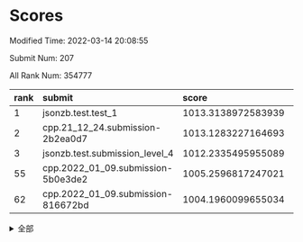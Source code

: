 # Scores

Modified Time: 2022-03-14 20:08:55

Submit Num: 207

All Rank Num: 354777

| rank |               submit               |       score        |       sigma        | pk_num |
| :--- | :--------------------------------- | :----------------- | :----------------- | :----- |
| 1    | jsonzb.test.test_1                 | 1013.3138972583939 | 0.8218323914956347 | 6852   |
| 2    | cpp.21_12_24.submission-2b2ea0d7   | 1013.1283227164693 | 0.834975536115858  | 6859   |
| 3    | jsonzb.test.submission_level_4     | 1012.2335495955089 | 0.79175431540268   | 6858   |
| 55   | cpp.2022_01_09.submission-5b0e3de2 | 1005.2596817247021 | 0.7297888983889277 | 6856   |
| 62   | cpp.2022_01_09.submission-816672bd | 1004.1960099655034 | 0.7254024143119651 | 6853   |


<details>
<summary>全部</summary>

| rank |                 submit                 |       score        |       sigma        | pk_num |
| :--- | :------------------------------------- | :----------------- | :----------------- | :----- |
| 1    | jsonzb.test.test_1                     | 1013.3138972583939 | 0.8218323914956347 | 6852   |
| 2    | cpp.21_12_24.submission-2b2ea0d7       | 1013.1283227164693 | 0.834975536115858  | 6859   |
| 3    | jsonzb.test.submission_level_4         | 1012.2335495955089 | 0.79175431540268   | 6858   |
| 4    | gobigger.level_3.submission_level_3_47 | 1011.8578265117247 | 0.8100075626449074 | 6859   |
| 5    | gobigger.level_3.submission_level_3_20 | 1011.4574169699482 | 0.7570620031186183 | 6857   |
| 6    | gobigger.level_3.submission_level_3_43 | 1011.2445877034327 | 0.8119255337636616 | 6853   |
| 7    | gobigger.level_3.submission_level_3_30 | 1011.1013637690685 | 0.7597179665702924 | 6853   |
| 8    | gobigger.level_3.submission_level_3_34 | 1011.0434295809107 | 0.7612605246832626 | 6855   |
| 9    | gobigger.level_3.submission_level_3_5  | 1011.041358380695  | 0.7634152206861172 | 6856   |
| 10   | gobigger.level_3.submission_level_3_36 | 1010.981415922151  | 0.7621967936638809 | 6855   |
| 11   | gobigger.level_3.submission_level_3_18 | 1010.8790804030324 | 0.7516446355158524 | 6853   |
| 12   | gobigger.level_3.submission_level_3_29 | 1010.8025085499764 | 0.7593981043409322 | 6854   |
| 13   | gobigger.level_3.submission_level_3_40 | 1010.7977724652143 | 0.7505961868642674 | 6857   |
| 14   | gobigger.level_3.submission_level_3_12 | 1010.7914002491699 | 0.7910020461621705 | 6857   |
| 15   | gobigger.level_3.submission_level_3_41 | 1010.7899865957993 | 0.7632832118907787 | 6858   |
| 16   | gobigger.level_3.submission_level_3_2  | 1010.7519259344866 | 0.7685170440415668 | 6857   |
| 17   | gobigger.level_3.submission_level_3_27 | 1010.6403293747662 | 0.7709863881351346 | 6851   |
| 18   | gobigger.level_3.submission_level_3_49 | 1010.6006818552331 | 0.7748529855188745 | 6854   |
| 19   | gobigger.level_3.submission_level_3_19 | 1010.5188392424462 | 0.7878498224164764 | 6853   |
| 20   | gobigger.level_3.submission_level_3_37 | 1010.4800637906195 | 0.7502161818517981 | 6858   |
| 21   | gobigger.level_3.submission_level_3_8  | 1010.4649582524609 | 0.7826081539117904 | 6859   |
| 22   | gobigger.level_3.submission_level_3_31 | 1010.4490998013238 | 0.7720760587051578 | 6858   |
| 23   | gobigger.level_3.submission_level_3_15 | 1010.3318951353306 | 0.7597700363929447 | 6850   |
| 24   | gobigger.level_3.submission_level_3_4  | 1010.3315787568698 | 0.7596302671988931 | 6856   |
| 25   | gobigger.level_3.submission_level_3_24 | 1010.323779293627  | 0.7418937260905111 | 6855   |
| 26   | gobigger.level_3.submission_level_3_6  | 1010.2986112914518 | 0.7677542237267763 | 6854   |
| 27   | gobigger.level_3.submission_level_3_48 | 1010.2831054637766 | 0.7613578976260735 | 6859   |
| 28   | gobigger.level_3.submission_level_3_22 | 1010.2763817732254 | 0.7610214405947003 | 6854   |
| 29   | gobigger.level_3.submission_level_3_10 | 1010.1795228195668 | 0.7854578376770212 | 6859   |
| 30   | gobigger.level_3.submission_level_3_33 | 1010.142099638221  | 0.7503422234803093 | 6856   |
| 31   | gobigger.level_3.submission_level_3_11 | 1010.1309721853431 | 0.7576289553013208 | 6854   |
| 32   | gobigger.level_3.submission_level_3_7  | 1010.0466509374563 | 0.7479229294630019 | 6854   |
| 33   | gobigger.level_3.submission_level_3_35 | 1009.9900739231897 | 0.7507456868099243 | 6858   |
| 34   | gobigger.level_3.submission_level_3_1  | 1009.9537413144185 | 0.7494602785717983 | 6857   |
| 35   | gobigger.level_3.submission_level_3_42 | 1009.9301121341248 | 0.7417980200653455 | 6855   |
| 36   | gobigger.level_3.submission_level_3_38 | 1009.8369059094147 | 0.7839515439151572 | 6856   |
| 37   | gobigger.level_3.submission_level_3_26 | 1009.7655048029036 | 0.7576024046648043 | 6856   |
| 38   | gobigger.level_3.submission_level_3_44 | 1009.76336795461   | 0.7314062811825515 | 6856   |
| 39   | gobigger.level_3.submission_level_3_45 | 1009.7368843018655 | 0.7574369833492148 | 6862   |
| 40   | gobigger.level_3.submission_level_3_13 | 1009.7060209704943 | 0.7593024105703258 | 6852   |
| 41   | gobigger.level_3.submission_level_3_3  | 1009.5981840321481 | 0.7612651415284527 | 6860   |
| 42   | gobigger.level_3.submission_level_3_14 | 1009.467285415662  | 0.771526642223695  | 6855   |
| 43   | gobigger.level_3.submission_level_3_21 | 1009.3974045002471 | 0.745518093593913  | 6854   |
| 44   | gobigger.level_3.submission_level_3_32 | 1009.3571381161305 | 0.7601927352572394 | 6859   |
| 45   | gobigger.level_3.submission_level_3_28 | 1009.1285073908055 | 0.7380841027220374 | 6859   |
| 46   | gobigger.level_3.submission_level_3_9  | 1009.1190335333263 | 0.7599215272331737 | 6857   |
| 47   | gobigger.level_3.submission_level_3_0  | 1009.053772360251  | 0.7549565782463946 | 6858   |
| 48   | gobigger.level_3.submission_level_3_16 | 1009.0322140723097 | 0.7798003322646981 | 6860   |
| 49   | gobigger.level_3.submission_level_3_17 | 1009.0244534784459 | 0.7669612732148744 | 6855   |
| 50   | gobigger.level_3.submission_level_3_23 | 1008.9334555748086 | 0.7319247624158495 | 6852   |
| 51   | gobigger.level_3.submission_level_3_39 | 1008.6493705041349 | 0.7592651625033977 | 6854   |
| 52   | gobigger.level_3.submission_level_3_25 | 1008.5490126742736 | 0.7382117152342021 | 6852   |
| 53   | gobigger.level_3.submission_level_3_46 | 1008.1560800862823 | 0.7504073849547163 | 6852   |
| 54   | gobigger.level_1.submission_level_1_35 | 1005.3355226391626 | 0.7384064554497577 | 6856   |
| 55   | cpp.2022_01_09.submission-5b0e3de2     | 1005.2596817247021 | 0.7297888983889277 | 6856   |
| 56   | gobigger.level_1.submission_level_1_13 | 1005.0351790083096 | 0.7166792665967419 | 6854   |
| 57   | gobigger.level_1.submission_level_1_34 | 1004.7758640700456 | 0.7155340438272859 | 6856   |
| 58   | gobigger.level_1.submission_level_1_49 | 1004.6085908389357 | 0.7166299240685062 | 6855   |
| 59   | gobigger.level_1.submission_level_1_9  | 1004.5850336033885 | 0.7155323725045729 | 6852   |
| 60   | gobigger.level_1.submission_level_1_18 | 1004.5578320652446 | 0.729553977180432  | 6854   |
| 61   | gobigger.level_1.submission_level_1_41 | 1004.4222785118418 | 0.712829170063819  | 6850   |
| 62   | cpp.2022_01_09.submission-816672bd     | 1004.1960099655034 | 0.7254024143119651 | 6853   |
| 63   | gobigger.level_1.submission_level_1_11 | 1004.1345061574729 | 0.7202069336266043 | 6855   |
| 64   | gobigger.level_1.submission_level_1_29 | 1003.9814875170856 | 0.7174911058157347 | 6858   |
| 65   | gobigger.level_1.submission_level_1_27 | 1003.9502748477889 | 0.7166262399454573 | 6855   |
| 66   | gobigger.level_1.submission_level_1_0  | 1003.9170414973121 | 0.7233919057212178 | 6853   |
| 67   | gobigger.level_1.submission_level_1_42 | 1003.8629086241996 | 0.7104752567616579 | 6859   |
| 68   | gobigger.level_1.submission_level_1_44 | 1003.7313692311039 | 0.710737865403365  | 6862   |
| 69   | gobigger.level_1.submission_level_1_4  | 1003.6729416147498 | 0.7100183865675562 | 6852   |
| 70   | gobigger.level_1.submission_level_1_3  | 1003.6590729046034 | 0.7216210537326835 | 6852   |
| 71   | gobigger.level_1.submission_level_1_36 | 1003.6469411440562 | 0.723127778433755  | 6858   |
| 72   | gobigger.level_1.submission_level_1_33 | 1003.6287023420191 | 0.714050051505495  | 6848   |
| 73   | gobigger.level_1.submission_level_1_2  | 1003.6149476071125 | 0.7097420277214669 | 6852   |
| 74   | gobigger.level_1.submission_level_1_46 | 1003.5014016287488 | 0.716043403279627  | 6859   |
| 75   | gobigger.level_1.submission_level_1_21 | 1003.4922022491731 | 0.7174293368031378 | 6852   |
| 76   | gobigger.level_1.submission_level_1_16 | 1003.4854087350443 | 0.7205037974374351 | 6857   |
| 77   | gobigger.level_1.submission_level_1_14 | 1003.4243482734312 | 0.6996375321044307 | 6851   |
| 78   | gobigger.level_1.submission_level_1_30 | 1003.4139085912914 | 0.7120244768985938 | 6853   |
| 79   | gobigger.level_1.submission_level_1_47 | 1003.4120416725381 | 0.7210149526663657 | 6858   |
| 80   | gobigger.level_1.submission_level_1_32 | 1003.4093117963365 | 0.7106771284221581 | 6857   |
| 81   | gobigger.level_1.submission_level_1_5  | 1003.3850168488152 | 0.7237990007183722 | 6851   |
| 82   | gobigger.level_1.submission_level_1_25 | 1003.3716203139078 | 0.7149194216435254 | 6853   |
| 83   | gobigger.level_1.submission_level_1_12 | 1003.3447320493335 | 0.7177663185376353 | 6852   |
| 84   | gobigger.level_1.submission_level_1_28 | 1003.333543463551  | 0.7126452598292481 | 6857   |
| 85   | gobigger.level_1.submission_level_1_23 | 1003.3168374096746 | 0.7064850636291353 | 6851   |
| 86   | gobigger.level_1.submission_level_1_8  | 1003.309686176627  | 0.7110201538830183 | 6855   |
| 87   | gobigger.level_1.submission_level_1_6  | 1003.2847280403513 | 0.7111655818082304 | 6856   |
| 88   | gobigger.level_1.submission_level_1_38 | 1003.2485478592332 | 0.7138999185067539 | 6855   |
| 89   | gobigger.level_1.submission_level_1_26 | 1003.0533422349148 | 0.7135152583445878 | 6853   |
| 90   | gobigger.level_1.submission_level_1_48 | 1003.0191810560218 | 0.7028692033973847 | 6859   |
| 91   | gobigger.level_1.submission_level_1_40 | 1002.9549816361016 | 0.7218196932945271 | 6858   |
| 92   | gobigger.level_1.submission_level_1_1  | 1002.887371987985  | 0.7266488309609376 | 6854   |
| 93   | gobigger.level_1.submission_level_1_19 | 1002.8806343797494 | 0.7255787936488616 | 6859   |
| 94   | gobigger.level_1.submission_level_1_20 | 1002.6786788156543 | 0.7141438249704842 | 6860   |
| 95   | gobigger.level_1.submission_level_1_31 | 1002.6739441428526 | 0.718102003201924  | 6852   |
| 96   | gobigger.level_1.submission_level_1_17 | 1002.6262879446732 | 0.7115912014941111 | 6853   |
| 97   | gobigger.level_1.submission_level_1_39 | 1002.5297486481377 | 0.713835925142609  | 6854   |
| 98   | gobigger.level_1.submission_level_1_10 | 1002.4496744203566 | 0.7124591307943774 | 6851   |
| 99   | gobigger.level_1.submission_level_1_22 | 1002.3021576191885 | 0.714241213440485  | 6860   |
| 100  | gobigger.level_1.submission_level_1_7  | 1002.2899221471295 | 0.7096964515216617 | 6850   |
| 101  | gobigger.level_1.submission_level_1_43 | 1002.2012663570898 | 0.7172570796110358 | 6851   |
| 102  | gobigger.level_1.submission_level_1_24 | 1002.0902750555151 | 0.711086443494242  | 6857   |
| 103  | gobigger.level_1.submission_level_1_37 | 1001.9651704161695 | 0.7172895621698258 | 6853   |
| 104  | gobigger.level_1.submission_level_1_15 | 1001.8421682452371 | 0.7157629861050219 | 6860   |
| 105  | gobigger.level_1.submission_level_1_45 | 1001.5924716356541 | 0.7120959966054303 | 6860   |
| 106  | gobigger.random.submission_random_40   | 997.2898138094646  | 0.713744917287656  | 6855   |
| 107  | gobigger.random.submission_random_26   | 997.1601662993054  | 0.7010013092326548 | 6856   |
| 108  | gobigger.random.submission_random_16   | 997.0907166450827  | 0.708435418674633  | 6859   |
| 109  | gobigger.random.submission_random_43   | 996.9969919544205  | 0.708309655797782  | 6860   |
| 110  | gobigger.random.submission_random_19   | 996.9258129401476  | 0.7071914605776632 | 6858   |
| 111  | gobigger.random.submission_random_36   | 996.914874091802   | 0.7094128666437765 | 6860   |
| 112  | gobigger.random.submission_random_48   | 996.8209504768533  | 0.7115665658628461 | 6856   |
| 113  | gobigger.random.submission_random_8    | 996.803533406947   | 0.7060226932741398 | 6848   |
| 114  | gobigger.random.submission_random_17   | 996.6901078991484  | 0.7116765895597403 | 6850   |
| 115  | gobigger.random.submission_random_29   | 996.5829242959155  | 0.7245018567113247 | 6852   |
| 116  | gobigger.random.submission_random_13   | 996.5826836714504  | 0.7131077242116508 | 6854   |
| 117  | gobigger.random.submission_random_24   | 996.5239729117749  | 0.7335712374880509 | 6860   |
| 118  | gobigger.random.submission_random_28   | 996.4689656057386  | 0.7092655428612807 | 6852   |
| 119  | gobigger.random.submission_random_6    | 996.4326217225175  | 0.7118853157783137 | 6858   |
| 120  | gobigger.random.submission_random_41   | 996.4051690660318  | 0.7056641958965245 | 6850   |
| 121  | gobigger.random.submission_random_46   | 996.3729524018142  | 0.6976124058790891 | 6859   |
| 122  | gobigger.random.submission_random_33   | 996.3681454979906  | 0.7068790222094976 | 6854   |
| 123  | gobigger.random.submission_random_20   | 996.3566438665833  | 0.7149157674957378 | 6853   |
| 124  | gobigger.random.submission_random_35   | 996.3197458207777  | 0.7139859444798272 | 6855   |
| 125  | gobigger.random.submission_random_39   | 996.2742834537114  | 0.7144842873464022 | 6856   |
| 126  | gobigger.random.submission_random_11   | 996.264589827482   | 0.7033329304049786 | 6854   |
| 127  | gobigger.random.submission_random_14   | 996.253843240712   | 0.7074147693686003 | 6859   |
| 128  | gobigger.random.submission_random_38   | 996.1641343941078  | 0.7105146835177214 | 6852   |
| 129  | gobigger.random.submission_random_0    | 996.004497152836   | 0.7082227489799133 | 6859   |
| 130  | gobigger.random.submission_random_4    | 995.9379193905198  | 0.7074212700874506 | 6857   |
| 131  | gobigger.random.submission_random_25   | 995.9256438860448  | 0.7066007617484699 | 6853   |
| 132  | gobigger.random.submission_random_37   | 995.8877719339762  | 0.7011443020902934 | 6855   |
| 133  | gobigger.random.submission_random_2    | 995.8659721779009  | 0.7347018573635778 | 6856   |
| 134  | gobigger.random.submission_random_21   | 995.8510080786385  | 0.7083285832040729 | 6858   |
| 135  | gobigger.random.submission_random_34   | 995.71859593854    | 0.7088390919229033 | 6853   |
| 136  | gobigger.random.submission_random_42   | 995.6948350919743  | 0.7152062317018438 | 6856   |
| 137  | gobigger.random.submission_random_47   | 995.6938437644899  | 0.70317370691429   | 6853   |
| 138  | gobigger.random.submission_random_22   | 995.5986897339438  | 0.7399757213839695 | 6858   |
| 139  | gobigger.random.submission_random_32   | 995.55644275426    | 0.71648999375689   | 6856   |
| 140  | gobigger.random.submission_random_23   | 995.5217183458279  | 0.7083420344008512 | 6858   |
| 141  | gobigger.random.submission_random_49   | 995.4640958967726  | 0.7382398021089946 | 6858   |
| 142  | gobigger.random.submission_random_44   | 995.4584825240983  | 0.7169297713660179 | 6856   |
| 143  | gobigger.random.submission_random_15   | 995.4220786412936  | 0.7236440560301093 | 6858   |
| 144  | gobigger.random.submission_random_12   | 995.3998917324258  | 0.714039605078655  | 6858   |
| 145  | gobigger.random.submission_random_31   | 995.3702954614562  | 0.6978351294453815 | 6855   |
| 146  | gobigger.random.submission_random_9    | 995.3464038581415  | 0.6986621279979859 | 6858   |
| 147  | gobigger.random.submission_random_5    | 995.3077192670509  | 0.7181455027587262 | 6858   |
| 148  | gobigger.random.submission_random_30   | 995.2353833205347  | 0.7087298231517224 | 6849   |
| 149  | gobigger.random.submission_random_18   | 995.129616796922   | 0.7041598161121744 | 6854   |
| 150  | gobigger.random.submission_random_27   | 995.0072990280781  | 0.7088922894627611 | 6861   |
| 151  | gobigger.random.submission_random_3    | 994.9730626227118  | 0.7201358113087473 | 6861   |
| 152  | gobigger.random.submission_random_10   | 994.9547624004659  | 0.7114738685690443 | 6858   |
| 153  | gobigger.random.submission_random_1    | 994.8818662831627  | 0.7092052445277229 | 6855   |
| 154  | gobigger.random.submission_random_45   | 994.8194879055221  | 0.7108389094098125 | 6856   |
| 155  | gobigger.random.submission_random_7    | 994.7372642922913  | 0.7095053069891518 | 6852   |
| 156  | gobigger.level_2.submission_level_2_45 | 994.72347909217    | 0.7472249139399091 | 6851   |
| 157  | gobigger.level_2.submission_level_2_20 | 994.5203948553058  | 0.7259937031463491 | 6853   |
| 158  | gobigger.level_2.submission_level_2_46 | 993.8728290823584  | 0.7258554337640833 | 6859   |
| 159  | gobigger.level_2.submission_level_2_11 | 993.609729824795   | 0.7352525967631166 | 6852   |
| 160  | gobigger.level_2.submission_level_2_35 | 993.2450687841313  | 0.7455060478457267 | 6853   |
| 161  | gobigger.level_2.submission_level_2_42 | 993.0955363945551  | 0.7449278927290309 | 6854   |
| 162  | gobigger.level_2.submission_level_2_39 | 993.0455972426157  | 0.7368094441626446 | 6858   |
| 163  | gobigger.level_2.submission_level_2_34 | 992.7730045658249  | 0.7443923367209881 | 6855   |
| 164  | gobigger.level_2.submission_level_2_47 | 992.7691094534891  | 0.7306842386313795 | 6854   |
| 165  | gobigger.level_2.submission_level_2_2  | 992.7446707722385  | 0.7479542324894153 | 6853   |
| 166  | gobigger.level_2.submission_level_2_24 | 992.5087252316143  | 0.747794169582132  | 6854   |
| 167  | gobigger.level_2.submission_level_2_26 | 992.4915746651621  | 0.7644521068768646 | 6857   |
| 168  | gobigger.level_2.submission_level_2_43 | 992.4787357612486  | 0.7395583009750041 | 6854   |
| 169  | gobigger.level_2.submission_level_2_16 | 992.4033954728337  | 0.7455511772941286 | 6858   |
| 170  | gobigger.level_2.submission_level_2_13 | 992.3774703716309  | 0.7454027990054243 | 6857   |
| 171  | gobigger.level_2.submission_level_2_28 | 992.3350689250127  | 0.7482935278662105 | 6859   |
| 172  | gobigger.level_2.submission_level_2_6  | 992.3343205147687  | 0.7351310887904268 | 6861   |
| 173  | gobigger.level_2.submission_level_2_41 | 992.3196446400531  | 0.7390562703485429 | 6854   |
| 174  | gobigger.level_2.submission_level_2_18 | 992.1730501388685  | 0.753347915817914  | 6857   |
| 175  | gobigger.level_2.submission_level_2_33 | 992.14570055026    | 0.7540745259514149 | 6852   |
| 176  | gobigger.level_2.submission_level_2_22 | 992.0630316021559  | 0.7576677201228157 | 6857   |
| 177  | gobigger.level_2.submission_level_2_17 | 992.0189889600531  | 0.7375397000188226 | 6852   |
| 178  | gobigger.level_2.submission_level_2_0  | 992.0025244596505  | 0.7267972568957399 | 6854   |
| 179  | gobigger.level_2.submission_level_2_31 | 991.9819596859637  | 0.73627782385909   | 6855   |
| 180  | gobigger.level_2.submission_level_2_30 | 991.8646491194182  | 0.7452559751597267 | 6857   |
| 181  | gobigger.level_2.submission_level_2_44 | 991.8356479829512  | 0.7446953516824786 | 6855   |
| 182  | gobigger.level_2.submission_level_2_3  | 991.7370922840566  | 0.7283282543106712 | 6859   |
| 183  | gobigger.level_2.submission_level_2_12 | 991.7365790472809  | 0.7541986016715165 | 6857   |
| 184  | gobigger.level_2.submission_level_2_32 | 991.7324663611347  | 0.7519873146416364 | 6855   |
| 185  | gobigger.level_2.submission_level_2_7  | 991.7292030526073  | 0.7510804507558041 | 6859   |
| 186  | gobigger.level_2.submission_level_2_19 | 991.684331521199   | 0.7521831604844168 | 6857   |
| 187  | gobigger.level_2.submission_level_2_27 | 991.6533771839053  | 0.7616140345521848 | 6858   |
| 188  | gobigger.level_2.submission_level_2_37 | 991.6100489837161  | 0.7629765889683556 | 6855   |
| 189  | gobigger.level_2.submission_level_2_15 | 991.6077670509669  | 0.7406543563864489 | 6859   |
| 190  | gobigger.level_2.submission_level_2_36 | 991.5771539983559  | 0.746788268988239  | 6857   |
| 191  | gobigger.level_2.submission_level_2_1  | 991.5222881119473  | 0.7530211564976138 | 6861   |
| 192  | gobigger.level_2.submission_level_2_21 | 991.4951041444567  | 0.7523187322012762 | 6855   |
| 193  | gobigger.level_2.submission_level_2_14 | 991.4046459495241  | 0.734363956966962  | 6853   |
| 194  | gobigger.level_2.submission_level_2_10 | 991.3513683167683  | 0.755448074714308  | 6856   |
| 195  | gobigger.level_2.submission_level_2_5  | 991.3292451781564  | 0.7361154031500132 | 6859   |
| 196  | gobigger.level_2.submission_level_2_49 | 991.1679395091518  | 0.74445085817381   | 6854   |
| 197  | gobigger.level_2.submission_level_2_29 | 991.1135531629772  | 0.7722393208212233 | 6864   |
| 198  | gobigger.level_2.submission_level_2_48 | 991.1037048425859  | 0.7561123082735424 | 6857   |
| 199  | gobigger.level_2.submission_level_2_25 | 990.9552188161025  | 0.7814223990865927 | 6850   |
| 200  | gobigger.level_2.submission_level_2_40 | 990.6818144615552  | 0.7637987230415206 | 6859   |
| 201  | gobigger.level_2.submission_level_2_23 | 990.5788740276863  | 0.7509519077024187 | 6861   |
| 202  | gobigger.level_2.submission_level_2_8  | 990.3880883251113  | 0.7690266154602121 | 6857   |
| 203  | gobigger.level_2.submission_level_2_4  | 990.3790984124415  | 0.762739382542335  | 6855   |
| 204  | gobigger.level_2.submission_level_2_38 | 989.9775427439446  | 0.7732087698511416 | 6860   |
| 205  | gobigger.level_2.submission_level_2_9  | 989.6404265775585  | 0.7676191326759789 | 6854   |
| 206  | gobigger.none.submission_none_1        | 974.9570191866964  | 1.579869659659797  | 6854   |
| 207  | gobigger.none.submission_none_0        | 974.6617144002491  | 1.6791426188030856 | 6855   |

</details>